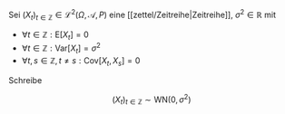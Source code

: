 Sei $(X_t)_{t \in \mathbb{Z}} \in \mathcal{L}^2(\Omega, \mathcal{A}, P)$ eine [[zettel/Zeitreihe|Zeitreihe]], $\sigma^2 \in \mathbb{R}$ mit
- $\forall t \in \mathbb{Z} : \text{E}[X_t] = 0$
- $\forall t \in \mathbb{Z} : \text{Var}[X_t] = \sigma^2$
- $\forall t, s \in \mathbb{Z}, t \ne s : \text{Cov}[X_t, X_s] = 0$

Schreibe

$$
	(X_t)_{t \in \mathbb{Z}} \sim \text{WN}(0, \sigma^2)
$$